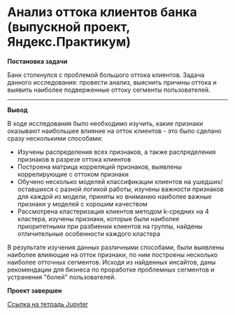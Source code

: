 # Анализ оттока клиентов банка (выпускной проект, Яндекс.Практикум)

<b> Постановка задачи </b>

Банк столкнулся с проблемой большого оттока клиентов. Задача данного исследования: провести анализ, выяснить причины оттока и выявить наиболее подверженные оттоку сегменты пользователей.

---

<b>Вывод</b>

В ходе исследования было необходимо изучить, какие признаки оказывают наибольшее влияние на отток клиентов - это было сделано сразу несколькими способами:

- Изучены распределения всех признаков, а также распределения признаков в разрезе оттока клиентов
- Построена матрица корреляций признаков, выявлены коррелирующие с оттоком признаки
- Обучено несколько моделей классификации клиентов на ушедших/оставшихся с разной логикой работы, изучены важности признаков для каждой из модели, приняты ко вниманию наиболее важные признаки у моделей с хорошим качеством
- Рассмотрена кластеризация клиентов методом k-средних на 4 кластера, изучены признаки, которые были наиболее приоритетными при разбиении клиентов на группы, найдены отличительные особенности каждого кластера

В результате изучения данных различными способами, были выявлены наиболее влияющие на отток признаки, по ним построены несколько наиболее отточных сегментов. Исходя из найденных инсайтов, даны рекомендации для бизнеса по проработке проблемных сегментов и устранения "болей" пользователей.


<b>Проект завершен</b>

[Ссылка на тетрадь Jupyter](https://github.com/Vadimius1010/Portfolio/blob/4c957326ea21a468da830a2d99c215c4db47496d/%D0%90%D0%BD%D0%B0%D0%BB%D0%B8%D0%B7%20%D0%BE%D1%82%D1%82%D0%BE%D0%BA%D0%B0%20%D0%BA%D0%BB%D0%B8%D0%B5%D0%BD%D1%82%D0%BE%D0%B2%20%D0%B1%D0%B0%D0%BD%D0%BA%D0%B0/%D0%90%D0%BD%D0%B0%D0%BB%D0%B8%D0%B7%20%D0%BE%D1%82%D1%82%D0%BE%D0%BA%D0%B0%20%D0%BA%D0%BB%D0%B8%D0%B5%D0%BD%D1%82%D0%BE%D0%B2%20%D0%B1%D0%B0%D0%BD%D0%BA%D0%B0.ipynb)
